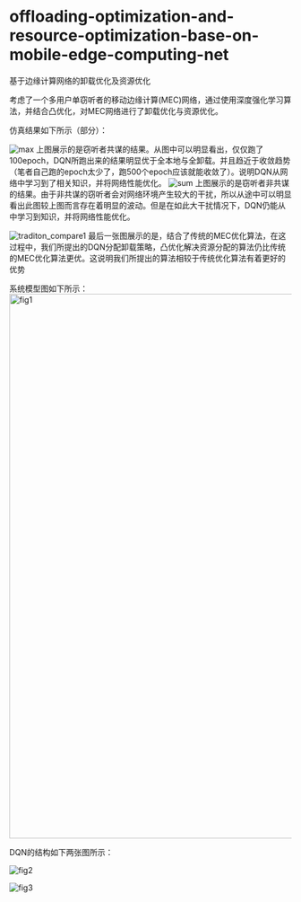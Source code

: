 # offloading-optimization-and-resource-optimization-base-on-mobile-edge-computing-net
基于边缘计算网络的卸载优化及资源优化

考虑了一个多用户单窃听者的移动边缘计算(MEC)网络，通过使用深度强化学习算法，并结合凸优化，对MEC网络进行了卸载优化与资源优化。

仿真结果如下所示（部分）：

![max](https://user-images.githubusercontent.com/77431730/221493000-b2f0a5cd-3c26-48c4-ad89-869bf80f934d.jpg)
上图展示的是窃听者共谋的结果。从图中可以明显看出，仅仅跑了100epoch，DQN所跑出来的结果明显优于全本地与全卸载。并且趋近于收敛趋势（笔者自己跑的epoch太少了，跑500个epoch应该就能收敛了）。说明DQN从网络中学习到了相关知识，并将网络性能优化。
![sum](https://user-images.githubusercontent.com/77431730/221493229-ee7f7582-697d-4777-be5c-8606b959b3e0.jpg)
上图展示的是窃听者非共谋的结果。由于非共谋的窃听者会对网络环境产生较大的干扰，所以从途中可以明显看出此图较上图而言存在着明显的波动。但是在如此大干扰情况下，DQN仍能从中学习到知识，并将网络性能优化。

![traditon_compare1](https://user-images.githubusercontent.com/77431730/221493751-227b3460-9bf4-4cbc-99c2-6f49b6ce2df8.jpg)
最后一张图展示的是，结合了传统的MEC优化算法，在这过程中，我们所提出的DQN分配卸载策略，凸优化解决资源分配的算法仍比传统的MEC优化算法更优。这说明我们所提出的算法相较于传统优化算法有着更好的优势

系统模型图如下所示：
<img width="970" alt="fig1" src="https://user-images.githubusercontent.com/77431730/221492746-75708f4a-5c57-4ab3-ab20-81aa21c43cf5.png">

DQN的结构如下两张图所示：

![fig2](https://user-images.githubusercontent.com/77431730/221492887-2c015335-c328-42f6-a2b8-cfab977f744b.png)

![fig3](https://user-images.githubusercontent.com/77431730/221492906-7e82e9a6-dd97-454d-aca7-7c4b67f6b7df.png)
